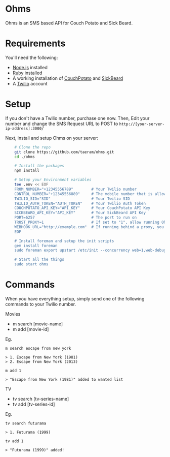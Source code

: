 Ohms
====

Ohms is an SMS based API for Couch Potato and Sick Beard.

Requirements
============

You'll need the following:

* [Node.js](http://nodejs.org/) installed
* [Ruby](https://www.ruby-lang.org/) installed
* A working installation of [CouchPotato](https://couchpota.to/) and [SickBeard](http://sickbeard.com/)
* A [Twilio](http://www.twilio.com/) account 

Setup
=====

If you don't have a Twilio number, purchase one now. Then, Edit your number and change the SMS Request URL to POST to `http://[your-server-ip-address]:3000/`

Next, install and setup Ohms on your server:
```bash
    # Clone the repo
    git clone https://github.com/taeram/ohms.git
    cd ./ohms

    # Install the packages
    npm install

    # Setup your Environment variables
    tee .env << EOF
    FROM_NUMBER="+12345556789"        # Your Twilio number
    CONTROL_NUMBER="+12345556889"     # The mobile number that is allowed to send commands to the SMS API
    TWILIO_SID="SID"                  # Your Twilio SID
    TWILIO_AUTH_TOKEN="AUTH_TOKEN"    # Your Twilio Auth Token
    COUCHPOTATO_API_KEY="API_KEY"     # Your CouchPotato API Key
    SICKBEARD_API_KEY="API_KEY"       # Your SickBeard API Key
    PORT=6257                         # The port to run on
    TRUST_PROXY=1                     # If set to "1", allow running Ohms behind a proxy (e.g. Apache, Nginx)
    WEBHOOK_URL="http://example.com"  # If running behind a proxy, you'll also need to set this to the same as your Messaging Request URL in Twilio
    EOF

    # Install foreman and setup the init scripts
    gem install foreman
    sudo foreman export upstart /etc/init --concurrency web=1,web-debug=0 --app ohms --user root --log /var/log/

    # Start all the things
    sudo start ohms
```

Commands
========

When you have everything setup, simply send one of the following commands to your Twilio number.

Movies
* m search [movie-name]
* m add [movie-id]

Eg.

    m search escape from new york

    > 1. Escape from New York (1981)
    > 2. Escape from New York (2013)

    m add 1

    > "Escape from New York (1981)" added to wanted list

TV
* tv search [tv-series-name]
* tv add [tv-series-id]

Eg.

    tv search futurama

    > 1. Futurama (1999)

    tv add 1

    > "Futurama (1999)" added!
